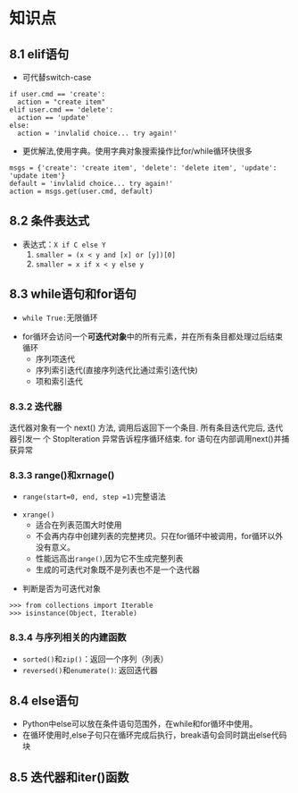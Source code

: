 # 知识点

## 8.1 elif语句
- 可代替switch-case
```
if user.cmd == 'create':
  action = "create item"
elif user.cmd == 'delete':
  action == 'update'
else:
  action = 'invlalid choice... try again!'
```

- 更优解法,使用字典。使用字典对象搜索操作比for/while循环快很多
```
msgs = {'create': 'create item', 'delete': 'delete item', 'update': 'update item'}
default = 'invlalid choice... try again!'
action = msgs.get(user.cmd, default)
```

## 8.2 条件表达式
- 表达式：`X if C else Y`
  1. `smaller = (x < y and [x] or [y])[0]`
  2. `smaller = x if x < y else y`

## 8.3 while语句和for语句
- `while True:`无限循环
+ for循环会访问一个**可迭代对象**中的所有元素，并在所有条目都处理过后结束循环
  - 序列项迭代
  - 序列索引迭代(直接序列迭代比通过索引迭代快)
  - 项和索引迭代

### 8.3.2 迭代器
迭代器对象有一个 next() 方法, 调用后返回下一个条目. 所有条目迭代完后, 迭代器引发一 个 StopIteration 异常告诉程序循环结束. for 语句在内部调用next()并捕获异常

### 8.3.3 range()和xrnage()
- `range(start=0, end, step =1)`完整语法
+ `xrange()`
  - 适合在列表范围大时使用
  - 不会再内存中创建列表的完整拷贝。只在for循环中被调用，for循环以外没有意义。
  - 性能远高出`range()`,因为它不生成完整列表
  - 生成的可迭代对象既不是列表也不是一个迭代器
- 判断是否为可迭代对象
```
>>> from collections import Iterable
>>> isinstance(Object, Iterable)
```

### 8.3.4 与序列相关的内建函数
- `sorted()`和`zip()`：返回一个序列（列表）
- `reversed()`和`enumerate()`: 返回迭代器

## 8.4 else语句
- Python中else可以放在条件语句范围外，在while和for循环中使用。
- 在循环使用时,else子句只在循环完成后执行，break语句会同时跳出else代码块

## 8.5 迭代器和iter()函数
